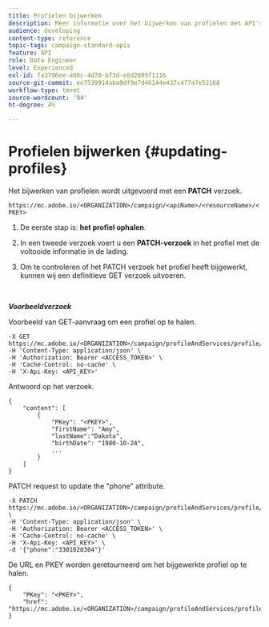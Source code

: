```yaml
---
title: Profielen bijwerken
description: Meer informatie over het bijwerken van profielen met API's.
audience: developing
content-type: reference
topic-tags: campaign-standard-apis
feature: API
role: Data Engineer
level: Experienced
exl-id: fa3796ee-a00c-4d70-bf3d-e8d2099f1116
source-git-commit: ee7539914aba9df9e7d46144e437c477a7e52168
workflow-type: tm+mt
source-wordcount: '94'
ht-degree: 4%

---
```


# Profielen bijwerken {#updating-profiles}

Het bijwerken van profielen wordt uitgevoerd met een **PATCH** verzoek.

`https://mc.adobe.io/<ORGANIZATION>/campaign/<apiName>/<resourceName>/<PKEY>`

1. De eerste stap is: **het profiel ophalen**.

1. In een tweede verzoek voert u een **PATCH-verzoek** in het profiel met de voltooide informatie in de lading.

1. Om te controleren of het PATCH verzoek het profiel heeft bijgewerkt, kunnen wij een definitieve GET verzoek uitvoeren.

<br/>

***Voorbeeldverzoek***

Voorbeeld van GET-aanvraag om een profiel op te halen.

```
-X GET https://mc.adobe.io/<ORGANIZATION>/campaign/profileAndServices/profile/<PKEY>\
-H 'Content-Type: application/json' \
-H 'Authorization: Bearer <ACCESS_TOKEN>' \
-H 'Cache-Control: no-cache' \
-H 'X-Api-Key: <API_KEY>'
```

Antwoord op het verzoek.

```
{
    "content": [
        {
            "PKey": "<PKEY>",
            "firstName": "Amy",
            "lastName":"Dakota",
            "birthDate": "1980-10-24",
            ...
        }
    ]
}
```

PATCH request to update the &quot;phone&quot; attribute.

```
-X PATCH https://mc.adobe.io/<ORGANIZATION>/campaign/profileAndServices/profile/<PKEY> \
-H 'Content-Type: application/json' \
-H 'Authorization: Bearer <ACCESS_TOKEN>' \
-H 'Cache-Control: no-cache' \
-H 'X-Api-Key: <API_KEY>' \
-d '{"phone":"3301020304"}'
```

De URL en PKEY worden geretourneerd om het bijgewerkte profiel op te halen.

```
{
    "PKey": "<PKEY>",
    "href": "https://mc.adobe.io/<ORGANIZATION>/campaign/profileAndServices/profile/@2v1dr3ZKJveMDhAdh0MPnh9hNQQ93qb7AW6BNVVKknjwXvTZRBAgUqz1SNcB4ZndgjqOofx3BwBZYBftlmObISoM3rs"
}
```

